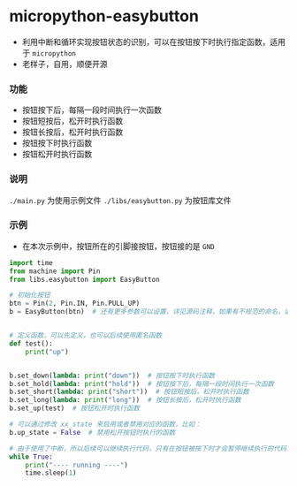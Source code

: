 # micropython-easybutton
- 利用中断和循环实现按钮状态的识别，可以在按钮按下时执行指定函数，适用于 `micropython`
- 老样子，自用，顺便开源

### 功能
- 按钮按下后，每隔一段时间执行一次函数
- 按钮短按后，松开时执行函数
- 按钮长按后，松开时执行函数
- 按钮按下时执行函数
- 按钮松开时执行函数

### 说明
`./main.py` 为使用示例文件
`./libs/easybutton.py` 为按钮库文件

### 示例
- 在本次示例中，按钮所在的引脚接按钮，按钮接的是 `GND`

```python
import time
from machine import Pin
from libs.easybutton import EasyButton

# 初始化按钮
btn = Pin(2, Pin.IN, Pin.PULL_UP)
b = EasyButton(btn)  # 还有更多参数可以设置，详见源码注释，如果有不规范的命名，请提交 PR，我们会修正


# 定义函数，可以先定义，也可以后续使用匿名函数
def test():
    print("up")


b.set_down(lambda: print("down"))  # 按钮按下时执行函数
b.set_hold(lambda: print("hold"))  # 按钮按下后，每隔一段时间执行一次函数
b.set_short(lambda: print("short"))  # 按钮短按后，松开时执行函数
b.set_long(lambda: print("long"))  # 按钮长按后，松开时执行函数
b.set_up(test)  # 按钮松开时执行函数

# 可以通过修改 xx_state 来启用或者禁用对应的函数，比如：
b.up_state = False  # 禁用松开按钮时执行的函数

# 由于使用了中断，所以后续可以继续执行代码，只有在按钮被按下时才会暂停继续执行的代码，松开则恢复
while True:
    print("---- running ----")
    time.sleep(1)
```
